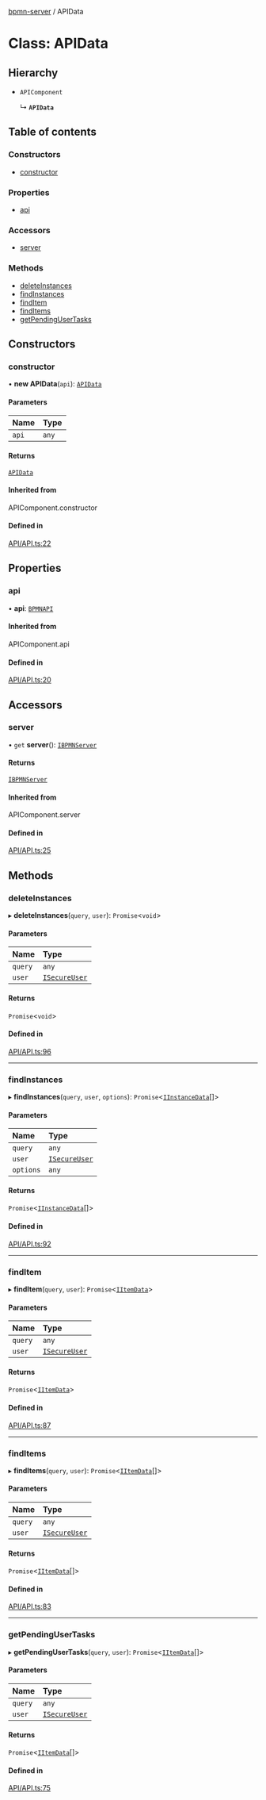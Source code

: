 [bpmn-server](../README.md) / APIData

# Class: APIData

## Hierarchy

- `APIComponent`

  ↳ **`APIData`**

## Table of contents

### Constructors

- [constructor](APIData.md#constructor)

### Properties

- [api](APIData.md#api)

### Accessors

- [server](APIData.md#server)

### Methods

- [deleteInstances](APIData.md#deleteinstances)
- [findInstances](APIData.md#findinstances)
- [findItem](APIData.md#finditem)
- [findItems](APIData.md#finditems)
- [getPendingUserTasks](APIData.md#getpendingusertasks)

## Constructors

### constructor

• **new APIData**(`api`): [`APIData`](APIData.md)

#### Parameters

| Name | Type |
| :------ | :------ |
| `api` | `any` |

#### Returns

[`APIData`](APIData.md)

#### Inherited from

APIComponent.constructor

#### Defined in

[API/API.ts:22](https://github.com/bpmnServer/bpmn-server/blob/b56411b/src/API/API.ts#L22)

## Properties

### api

• **api**: [`BPMNAPI`](BPMNAPI.md)

#### Inherited from

APIComponent.api

#### Defined in

[API/API.ts:20](https://github.com/bpmnServer/bpmn-server/blob/b56411b/src/API/API.ts#L20)

## Accessors

### server

• `get` **server**(): [`IBPMNServer`](../interfaces/IBPMNServer.md)

#### Returns

[`IBPMNServer`](../interfaces/IBPMNServer.md)

#### Inherited from

APIComponent.server

#### Defined in

[API/API.ts:25](https://github.com/bpmnServer/bpmn-server/blob/b56411b/src/API/API.ts#L25)

## Methods

### deleteInstances

▸ **deleteInstances**(`query`, `user`): `Promise`\<`void`\>

#### Parameters

| Name | Type |
| :------ | :------ |
| `query` | `any` |
| `user` | [`ISecureUser`](../interfaces/ISecureUser.md) |

#### Returns

`Promise`\<`void`\>

#### Defined in

[API/API.ts:96](https://github.com/bpmnServer/bpmn-server/blob/b56411b/src/API/API.ts#L96)

___

### findInstances

▸ **findInstances**(`query`, `user`, `options`): `Promise`\<[`IInstanceData`](../interfaces/IInstanceData.md)[]\>

#### Parameters

| Name | Type |
| :------ | :------ |
| `query` | `any` |
| `user` | [`ISecureUser`](../interfaces/ISecureUser.md) |
| `options` | `any` |

#### Returns

`Promise`\<[`IInstanceData`](../interfaces/IInstanceData.md)[]\>

#### Defined in

[API/API.ts:92](https://github.com/bpmnServer/bpmn-server/blob/b56411b/src/API/API.ts#L92)

___

### findItem

▸ **findItem**(`query`, `user`): `Promise`\<[`IItemData`](../interfaces/IItemData.md)\>

#### Parameters

| Name | Type |
| :------ | :------ |
| `query` | `any` |
| `user` | [`ISecureUser`](../interfaces/ISecureUser.md) |

#### Returns

`Promise`\<[`IItemData`](../interfaces/IItemData.md)\>

#### Defined in

[API/API.ts:87](https://github.com/bpmnServer/bpmn-server/blob/b56411b/src/API/API.ts#L87)

___

### findItems

▸ **findItems**(`query`, `user`): `Promise`\<[`IItemData`](../interfaces/IItemData.md)[]\>

#### Parameters

| Name | Type |
| :------ | :------ |
| `query` | `any` |
| `user` | [`ISecureUser`](../interfaces/ISecureUser.md) |

#### Returns

`Promise`\<[`IItemData`](../interfaces/IItemData.md)[]\>

#### Defined in

[API/API.ts:83](https://github.com/bpmnServer/bpmn-server/blob/b56411b/src/API/API.ts#L83)

___

### getPendingUserTasks

▸ **getPendingUserTasks**(`query`, `user`): `Promise`\<[`IItemData`](../interfaces/IItemData.md)[]\>

#### Parameters

| Name | Type |
| :------ | :------ |
| `query` | `any` |
| `user` | [`ISecureUser`](../interfaces/ISecureUser.md) |

#### Returns

`Promise`\<[`IItemData`](../interfaces/IItemData.md)[]\>

#### Defined in

[API/API.ts:75](https://github.com/bpmnServer/bpmn-server/blob/b56411b/src/API/API.ts#L75)
